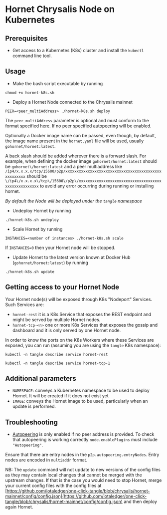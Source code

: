 # Hornet Chrysalis Node on Kubernetes

## Prerequisites

* Get access to a Kubernetes (K8s) cluster and install the `kubectl` command line tool.

## Usage

* Make the bash script executable by running

```
chmod +x hornet-k8s.sh
```

* Deploy a Hornet Node connected to the Chrysalis mainnet

```
PEER=<peer_multiAddress> ./hornet-k8s.sh deploy
```

The `peer_multiAddress` parameter is optional and must conform to the format specified [here](https://hornet.docs.iota.org/post_installation/peering.html). If no peer specified [autopeering](https://hornet.docs.iota.org/post_installation/peering/#autopeering) will be enabled. 

Optionally a Docker image name can be passed, even though, by default, the image name present in the `hornet.yaml` file will be used, usually `gohornet/hornet:latest`. 

A back slash should be added wherever there is a forward slash. For example, when defining the docker image `gohornet/hornet:latest` should be `gohornet\/hornet:latest` and a peer multiaddress like `/ip4/x.x.x.x/tcp/15600/p2p/xxxxxxxxxxxxxxxxxxxxxxxxxxxxxxxxxxxxxxxxxxxxxxxxxxxx` should be `\/ip4\/x.x.x.x\/tcp\/15600\/p2p\/xxxxxxxxxxxxxxxxxxxxxxxxxxxxxxxxxxxxxxxxxxxxxxxxxxxx` to avoid any error occurring during running or installing hornet.

*By default the Node will be deployed under the `tangle` namespace*

* Undeploy Hornet by running
```
./hornet-k8s.sh undeploy
```

* Scale Hornet by running
```
INSTANCES=<number of instances> ./hornet-k8s.sh scale
```

If `INSTANCES=0` then your Hornet node will be stopped. 

* Update Hornet to the latest version known at Docker Hub (`gohornet/hornet:latest`) by running
```
./hornet-k8s.sh update
```

## Getting access to your Hornet Node

Your Hornet node(s) will be exposed through K8s "Nodeport" Services. Such Services are:

* `hornet-rest` it is a K8s Service that exposes the REST endpoint and might be served by multiple Hornet nodes. 
* `hornet-tcp-<n>` one or more K8s Services that exposes the gossip and dashboard and it is only served by one Hornet node. 

In order to know the ports on the K8s Workers where these Services are exposed, you can run (assuming you are using the `tangle` K8s namespace): 

```
kubectl -n tangle describe service hornet-rest
```

```
kubectl -n tangle describe service hornet-tcp-1
```

## Additional parameters

* `NAMESPACE`: conveys a Kubernetes namespace to be used to deploy Hornet. It will be created if it does not exist yet
* `IMAGE`:  conveys the Hornet image to be used, particularly when an update is performed. 

## Troubleshooting

* [Autopeering](https://hornet.docs.iota.org/post_installation/peering/#autopeering) is only enabled if no peer address is provided. To check that autopeering is working correctly `node.enablePlugins` must include `"Autopeering"`.

Ensure that there are entry nodes in the `p2p.autopeering.entryNodes`. Entry nodes are encoded in `multiaddr` format.

NB: The `update` command will not update to new versions of the config files as they may contain local changes that cannot be merged with the upstream changes. If that is the case you would need to stop Hornet, merge your current config files with the config files at [https://github.com/iotaledger/one-click-tangle/blob/chrysalis/hornet-mainnet/config/config.json](https://github.com/iotaledger/one-click-tangle/blob/chrysalis/hornet-mainnet/config/config.json) and then deploy again Hornet. 
